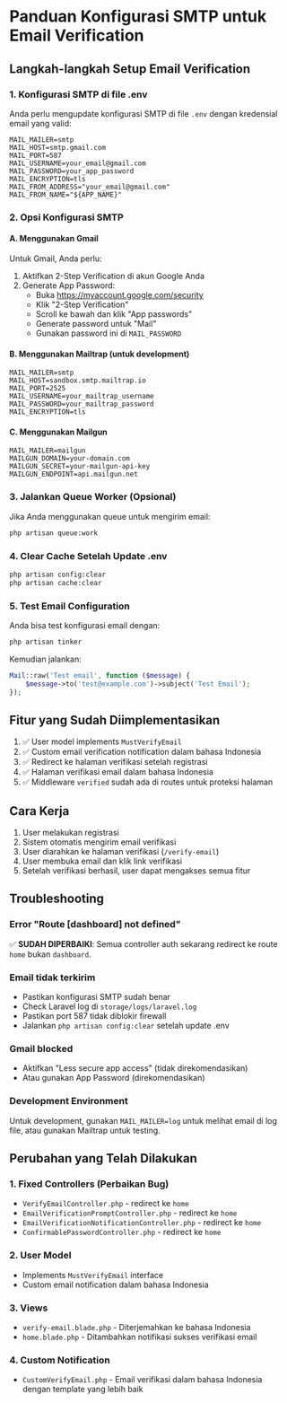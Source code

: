 # Panduan Konfigurasi SMTP untuk Email Verification

## Langkah-langkah Setup Email Verification

### 1. Konfigurasi SMTP di file .env

Anda perlu mengupdate konfigurasi SMTP di file `.env` dengan kredensial email yang valid:

```env
MAIL_MAILER=smtp
MAIL_HOST=smtp.gmail.com
MAIL_PORT=587
MAIL_USERNAME=your_email@gmail.com
MAIL_PASSWORD=your_app_password
MAIL_ENCRYPTION=tls
MAIL_FROM_ADDRESS="your_email@gmail.com"
MAIL_FROM_NAME="${APP_NAME}"
```

### 2. Opsi Konfigurasi SMTP

#### A. Menggunakan Gmail
Untuk Gmail, Anda perlu:
1. Aktifkan 2-Step Verification di akun Google Anda
2. Generate App Password:
   - Buka https://myaccount.google.com/security
   - Klik "2-Step Verification"
   - Scroll ke bawah dan klik "App passwords"
   - Generate password untuk "Mail"
   - Gunakan password ini di `MAIL_PASSWORD`

#### B. Menggunakan Mailtrap (untuk development)
```env
MAIL_MAILER=smtp
MAIL_HOST=sandbox.smtp.mailtrap.io
MAIL_PORT=2525
MAIL_USERNAME=your_mailtrap_username
MAIL_PASSWORD=your_mailtrap_password
MAIL_ENCRYPTION=tls
```

#### C. Menggunakan Mailgun
```env
MAIL_MAILER=mailgun
MAILGUN_DOMAIN=your-domain.com
MAILGUN_SECRET=your-mailgun-api-key
MAILGUN_ENDPOINT=api.mailgun.net
```

### 3. Jalankan Queue Worker (Opsional)

Jika Anda menggunakan queue untuk mengirim email:

```bash
php artisan queue:work
```

### 4. Clear Cache Setelah Update .env

```bash
php artisan config:clear
php artisan cache:clear
```

### 5. Test Email Configuration

Anda bisa test konfigurasi email dengan:

```bash
php artisan tinker
```

Kemudian jalankan:
```php
Mail::raw('Test email', function ($message) {
    $message->to('test@example.com')->subject('Test Email');
});
```

## Fitur yang Sudah Diimplementasikan

1. ✅ User model implements `MustVerifyEmail`
2. ✅ Custom email verification notification dalam bahasa Indonesia
3. ✅ Redirect ke halaman verifikasi setelah registrasi
4. ✅ Halaman verifikasi email dalam bahasa Indonesia
5. ✅ Middleware `verified` sudah ada di routes untuk proteksi halaman

## Cara Kerja

1. User melakukan registrasi
2. Sistem otomatis mengirim email verifikasi
3. User diarahkan ke halaman verifikasi (`/verify-email`)
4. User membuka email dan klik link verifikasi
5. Setelah verifikasi berhasil, user dapat mengakses semua fitur

## Troubleshooting

### Error "Route [dashboard] not defined"
✅ **SUDAH DIPERBAIKI**: Semua controller auth sekarang redirect ke route `home` bukan `dashboard`.

### Email tidak terkirim
- Pastikan konfigurasi SMTP sudah benar
- Check Laravel log di `storage/logs/laravel.log`
- Pastikan port 587 tidak diblokir firewall
- Jalankan `php artisan config:clear` setelah update .env

### Gmail blocked
- Aktifkan "Less secure app access" (tidak direkomendasikan)
- Atau gunakan App Password (direkomendasikan)

### Development Environment
Untuk development, gunakan `MAIL_MAILER=log` untuk melihat email di log file, atau gunakan Mailtrap untuk testing.

## Perubahan yang Telah Dilakukan

### 1. Fixed Controllers (Perbaikan Bug)
- `VerifyEmailController.php` - redirect ke `home`
- `EmailVerificationPromptController.php` - redirect ke `home`
- `EmailVerificationNotificationController.php` - redirect ke `home`
- `ConfirmablePasswordController.php` - redirect ke `home`

### 2. User Model
- Implements `MustVerifyEmail` interface
- Custom email notification dalam bahasa Indonesia

### 3. Views
- `verify-email.blade.php` - Diterjemahkan ke bahasa Indonesia
- `home.blade.php` - Ditambahkan notifikasi sukses verifikasi email

### 4. Custom Notification
- `CustomVerifyEmail.php` - Email verifikasi dalam bahasa Indonesia dengan template yang lebih baik
